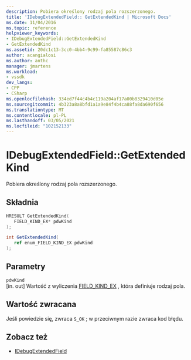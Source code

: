 ```yaml
---
description: Pobiera określony rodzaj pola rozszerzonego.
title: 'IDebugExtendedField:: GetExtendedKind | Microsoft Docs'
ms.date: 11/04/2016
ms.topic: reference
helpviewer_keywords:
- IDebugExtendedField::GetExtendedKind
- GetExtendedKind
ms.assetid: 20dc1c13-3cc0-4bb4-9c99-fa85587c86c3
author: acangialosi
ms.author: anthc
manager: jmartens
ms.workload:
- vssdk
dev_langs:
- CPP
- CSharp
ms.openlocfilehash: 334ed7f44c4b4c119a204af17a00b8329410d05e
ms.sourcegitcommit: 4b323a8a8bfd1a1a9e84f4b4ca88fa8da690f656
ms.translationtype: MT
ms.contentlocale: pl-PL
ms.lasthandoff: 03/05/2021
ms.locfileid: "102152133"
---
```

# <a name="idebugextendedfieldgetextendedkind"></a>IDebugExtendedField::GetExtendedKind
Pobiera określony rodzaj pola rozszerzonego.

## <a name="syntax"></a>Składnia

```cpp
HRESULT GetExtendedKind(
   FIELD_KIND_EX* pdwKind
);
```

```csharp
int GetExtendedKind(
   ref enum_FIELD_KIND_EX pdwKind
);
```

## <a name="parameters"></a>Parametry
`pdwKind`\
[in. out] Wartość z wyliczenia [FIELD_KIND_EX](../../../extensibility/debugger/reference/field-kind-ex.md) , która definiuje rodzaj pola.

## <a name="return-value"></a>Wartość zwracana
 Jeśli powiedzie się, zwraca `S_OK` ; w przeciwnym razie zwraca kod błędu.

## <a name="see-also"></a>Zobacz też
- [IDebugExtendedField](../../../extensibility/debugger/reference/idebugextendedfield.md)
